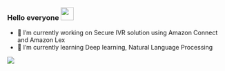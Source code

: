 ### Hello everyone <img src="https://raw.githubusercontent.com/<msna121>/<msna121>/master/<wave>.gif" width="30px">

- 🔭 I’m currently working on Secure IVR solution using Amazon Connect and Amazon Lex
- 🌱 I’m currently learning Deep learning, Natural Language Processing

<img src = "https://github-readme-stats.vercel.app/api?username=msna121&&show_icons=true&title_color=ffffff&icon_color=bb2acf&text_color=daf7dc&bg_color=000000">
<!-- 
- 👯 I’m looking to collaborate on ...
- 🤔 I’m looking for help with ...
- 💬 Ask me about ...
- 📫 How to reach me: ...
- 😄 Pronouns: ...
- ⚡ Fun fact: ...
-->
